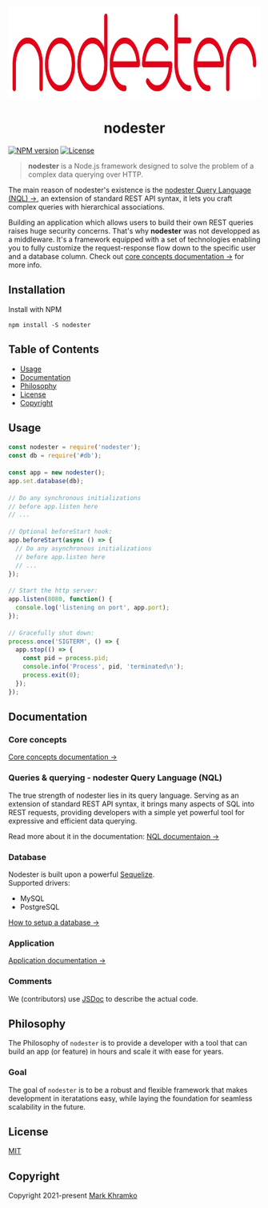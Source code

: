<div align="center">
  <picture>
    <source media="(prefers-color-scheme: dark)" srcset="https://raw.githubusercontent.com/MarkKhramko/nodester/refs/heads/main/.github/assets/nodester_logo.png">
    <img alt="nodester logo" src="https://raw.githubusercontent.com/MarkKhramko/nodester/refs/heads/main/.github/assets/nodester_logo.png" width="898" height="184">
  </picture>
  <h1>nodester</h1>
</div>

[![NPM version](https://img.shields.io/npm/v/nodester)](https://www.npmjs.com/package/nodester)
[![License](https://img.shields.io/npm/l/nodester)](https://www.npmjs.com/package/nodester)

> **nodester** is a Node.js framework designed to solve the problem of a complex data querying over HTTP.

The main reason of nodester's existence is the [nodester Query Language (NQL) →](docs/nql/Introduction.md), an extension of standard REST API syntax, it lets you craft complex queries with hierarchical associations.

Building an application which allows users to build their own REST queries raises huge security concerns.
That's why **nodester** was not developped as a middleware. It's a framework equipped with a set of technologies enabling you to fully customize the request-response flow down to the specific user and a database column.
Check out [core concepts documentation →](docs/CoreConcepts.md) for more info.


## Installation

Install with NPM

```shell
npm install -S nodester
```


## Table of Contents

- [Usage](#usage)
- [Documentation](#documentation)
- [Philosophy](#philosophy)
- [License](#license)
- [Copyright](#copyright)


## Usage

```js
const nodester = require('nodester');
const db = require('#db');

const app = new nodester();
app.set.database(db);

// Do any synchronous initializations
// before app.listen here
// ...

// Optional beforeStart hook:
app.beforeStart(async () => {
  // Do any asynchronous initializations
  // before app.listen here
  // ...
});

// Start the http server:
app.listen(8080, function() {
  console.log('listening on port', app.port);
});

// Gracefully shut down:
process.once('SIGTERM', () => {
  app.stop(() => {
    const pid = process.pid;
    console.info('Process', pid, 'terminated\n');
    process.exit(0);
  });
});

```


## Documentation


### Core concepts
[Core concepts documentation →](docs/CoreConcepts.md)


### Queries & querying - nodester Query Language (NQL)
The true strength of nodester lies in its query language. Serving as an extension of standard REST API syntax, it brings many aspects of SQL into REST requests, providing developers with a simple yet powerful tool for expressive and efficient data querying.

Read more about it in the documentation:
[NQL documentaion →](docs/nql/Introduction.md)


### Database
Nodester is built upon a powerful [Sequelize](https://sequelize.org/).<br/>
Supported drivers:
- MySQL
- PostgreSQL

[How to setup a database →](docs/Application.md#with-database)


### Application
[Application documentation →](docs/Application.md)


### Comments

We (contributors) use [JSDoc](https://jsdoc.app/) to describe the actual code.


## Philosophy

The Philosophy of `nodester` is to provide a developer with a tool that can build an app (or feature) in hours and scale it with ease for years.

### Goal

The goal of `nodester` is to be a robust and flexible framework that makes development in iteratations easy, while laying the foundation for seamless scalability in the future.


## License
[MIT](LICENSE)

## Copyright
Copyright 2021-present [Mark Khramko](https://github.com/MarkKhramko)
